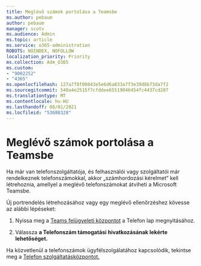 ```yaml
---
title: Meglévő számok portolása a Teamsbe
ms.author: pebaum
author: pebaum
manager: scotv
ms.audience: Admin
ms.topic: article
ms.service: o365-administration
ROBOTS: NOINDEX, NOFOLLOW
localization_priority: Priority
ms.collection: Adm_O365
ms.custom:
- "9002252"
- "4365"
ms.openlocfilehash: 127a7f8f00843e5e6d6a833a7f3e39d8b73da7f2
ms.sourcegitcommit: 540a4e2515f7cfddee65519046454fc4437cd287
ms.translationtype: MT
ms.contentlocale: hu-HU
ms.lasthandoff: 08/01/2021
ms.locfileid: "53688328"
---
```

# <a name="port-existing-numbers-to-teams"></a>Meglévő számok portolása a Teamsbe

Ha már van telefonszolgáltatója, és felhasználói vagy szolgáltatói már rendelkeznek telefonszámokkal, akkor „számhordozási kérelmet“ kell létrehoznia, amellyel a meglévő telefonszámokat átviheti a Microsoft Teamsbe.  

Új portrendelés létrehozásához vagy egy meglévő ellenőrzéshez kövesse az alábbi lépéseket: 

1. Nyissa meg a [Teams felügyeleti központot](https://admin.teams.microsoft.com/phone-numbers) a Telefon lap megnyitásához. 

1. Válassza **a Telefonszám támogatási hivatkozásának lekérte lehetőséget.** 

Ha közvetlenül a telefonszámok ügyfélszolgálatához kapcsolódik, tekintse meg a [Telefon szolgáltatásközpontot.](https://pstnsd.powerappsportals.com/)  